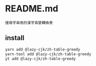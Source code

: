 # README.md

    搜尋字串用的漢字貪婪轉換表

## install

```bash
yarn add @lazy-cjk/zh-table-greedy
yarn-tool add @lazy-cjk/zh-table-greedy
yt add @lazy-cjk/zh-table-greedy
```

